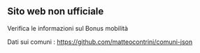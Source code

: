 ## Sito web non ufficiale

Verifica le informazioni sul Bonus mobilità

Dati sui comuni : https://github.com/matteocontrini/comuni-json